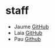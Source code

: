 # staff

- Jaume [GitHub](https://github.com/jaumeserr)
- Laia [GitHub](https://github.com/laia89)
- Pau [Github](https://github.com/pausanchez)